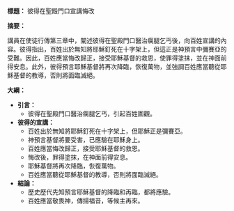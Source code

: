 **標題：** 彼得在聖殿門口宣講悔改

**摘要：**

講員在使徒行傳第三章中，闡述彼得在聖殿門口醫治瘸腿乞丐後，向百姓宣講的內容。彼得指出，百姓出於無知將耶穌釘死在十字架上，但這正是神預言中彌賽亞的受難。因此，百姓應當悔改歸正，接受耶穌基督的救恩，使罪得塗抹，並在神面前得安息。此外，彼得預言耶穌基督將再次降臨，恢復萬物，並強調百姓應當聽從耶穌基督的教導，否則將面臨滅絕。

**大綱：**

* **引言：**
    * 彼得在聖殿門口醫治瘸腿乞丐，引起百姓圍觀。
* **彼得的宣講：**
    * 百姓出於無知將耶穌釘死在十字架上，但耶穌正是彌賽亞。
    * 神預言基督將要受害，已應驗在耶穌身上。
    * 百姓應當悔改歸正，接受耶穌基督的救恩。
    * 悔改後，罪得塗抹，在神面前得安息。
    * 耶穌基督將再次降臨，恢復萬物。
    * 百姓應當聽從耶穌基督的教導，否則將面臨滅絕。
* **結論：**
    * 歷史歷代先知預言耶穌基督的降臨和再臨，都將應驗。
    * 百姓應當敬畏神，傳揚福音，等候主再來。